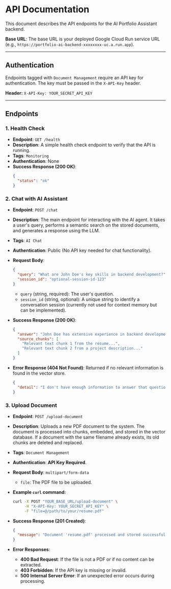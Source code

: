 # API Documentation

This document describes the API endpoints for the AI Portfolio Assistant backend.

**Base URL**: The base URL is your deployed Google Cloud Run service URL (e.g., `https://portfolio-ai-backend-xxxxxxxx-uc.a.run.app`).

---

## Authentication

Endpoints tagged with `Document Management` require an API key for authentication. The key must be passed in the `X-API-Key` header.

**Header:**
`X-API-Key: YOUR_SECRET_API_KEY`

---

## Endpoints

### 1. Health Check

-   **Endpoint**: `GET /health`
-   **Description**: A simple health check endpoint to verify that the API is running.
-   **Tags**: `Monitoring`
-   **Authentication**: None
-   **Success Response (200 OK)**:
    ```json
    {
      "status": "ok"
    }
    ```

### 2. Chat with AI Assistant

-   **Endpoint**: `POST /chat`
-   **Description**: The main endpoint for interacting with the AI agent. It takes a user's query, performs a semantic search on the stored documents, and generates a response using the LLM.
-   **Tags**: `AI Chat`
-   **Authentication**: Public (No API key needed for chat functionality).
-   **Request Body**:
    ```json
    {
      "query": "What are John Doe's key skills in backend development?",
      "session_id": "optional-session-id-123"
    }
    ```
    -   `query` (string, required): The user's question.
    -   `session_id` (string, optional): A unique string to identify a conversation session (currently not used for context memory but can be implemented).

-   **Success Response (200 OK)**:
    ```json
    {
      "answer": "John Doe has extensive experience in backend development with Python, particularly using frameworks like FastAPI and Django. He is also skilled in database management with PostgreSQL and Firestore, and has deployed applications on Google Cloud Run.",
      "source_chunks": [
        "Relevant text chunk 1 from the resume...",
        "Relevant text chunk 2 from a project description..."
      ]
    }
    ```

-   **Error Response (404 Not Found)**:
    Returned if no relevant information is found in the vector store.
    ```json
    {
      "detail": "I don't have enough information to answer that question."
    }
    ```

### 3. Upload Document

-   **Endpoint**: `POST /upload-document`
-   **Description**: Uploads a new PDF document to the system. The document is processed into chunks, embedded, and stored in the vector database. If a document with the same filename already exists, its old chunks are deleted and replaced.
-   **Tags**: `Document Management`
-   **Authentication**: **API Key Required**.
-   **Request Body**: `multipart/form-data`
    -   `file`: The PDF file to be uploaded.

-   **Example `curl` command:**
    ```bash
    curl -X POST "YOUR_BASE_URL/upload-document" \
         -H "X-API-Key: YOUR_SECRET_API_KEY" \
         -F "file=@/path/to/your/resume.pdf"
    ```

-   **Success Response (201 Created)**:
    ```json
    {
      "message": "Document 'resume.pdf' processed and stored successfully."
    }
    ```

-   **Error Responses**:
    -   **400 Bad Request**: If the file is not a PDF or if no content can be extracted.
    -   **403 Forbidden**: If the API key is missing or invalid.
    -   **500 Internal Server Error**: If an unexpected error occurs during processing.
